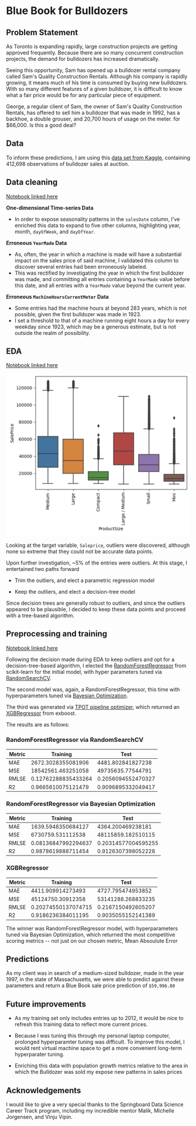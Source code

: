 # Blue Book for Bulldozers

## Problem Statement

As Toronto is expanding rapidly, large construction projects are getting approved frequently. Because there are so many concurrent construction projects, the demand for bulldozers has increased dramatically.

Seeing this opportunity, Sam has opened up a bulldozer rental company called Sam's Quality Construction Rentals. Although his company is rapidly growing, it means much of his time is consumed by buying new bulldozers. With so many different features of a given bulldozer, it is difficult to know what a fair price would be for any particular piece of equipment.

George, a regular client of Sam, the owner of Sam's Quality Construction Rentals, has offered to sell him a bulldozer that was made in 1992, has a backhoe, a double grouser, and 20,700 hours of usage on the meter. for $66,000. Is this a good deal?

## Data

To inform these predictions, I am using this [data set from Kaggle](https://www.kaggle.com/competitions/bluebook-for-bulldozers/data), containing 412,698 observations of bulldozer sales at auction.

## Data cleaning

[Notebook linked here](https://github.com/gregmckenzie88/Capstone-2/blob/main/notebooks/data-wrangling.ipynb)

**One-dimensional Time-series Data**

- In order to expose seasonality patterns in the `salesDate` column, I've enriched this data to expand to five other columns, highlighting year, month, `dayOfWeek`, and `dayOfYear`.

**Erroneous `YearMade` Data**

- As, often, the year in which a machine is made will have a substantial impact on the sales price of said machine, I validated this column to discover several entries had been erroneously labeled.
- This was rectified by investigating the year in which the first bulldozer was made, and committing all entries containing a `YearMade` value before this date, and all entries with a `YearMade` value beyond the current year.

**Erroneous `MachineHoursCurrentMeter` Data**

- Some entries had the machine hours at beyond 283 years, which is not possible, given the first bulldozer was made in 1923.
- I set a threshold to that of a machine running eight hours a day for every weekday since 1923, which may be a generous estimate, but is not outside the realm of possibility.

## EDA

[Notebook linked here](https://github.com/gregmckenzie88/Capstone-2/blob/main/notebooks/exploratory-data-analysis.ipynb)

![SalePrice outliers](sale-price-outliers.png)

Looking at the target variable, `Saleprice`, outliers were discovered, although none so extreme that they could not be accurate data points.

Upon further investigation, ~5% of the entries were outliers. At this stage, I entertained two paths forward

- Trim the outliers, and elect a parametric regression model

- Keep the outliers, and elect a decision-tree model

Since decision trees are generally robust to outliers, and since the outliers appeared to be plausible, I decided to keep these data points and proceed with a tree-based algorithm.

## Preprocessing and training

[Notebook linked here](https://github.com/gregmckenzie88/Capstone-2/blob/main/notebooks/preprocessing_and_training.ipynb)

Following the decision made during EDA to keep outliers and opt for a decision-tree-based algorithm, I elected the [RandomForestRegressor](https://scikit-learn.org/stable/modules/generated/sklearn.ensemble.RandomForestRegressor.html) from scikit-learn for the initial model, with hyper parameters tuned via [RandomSearchCV](https://scikit-learn.org/stable/modules/generated/sklearn.model_selection.RandomizedSearchCV.html).

The second model was, again, a RandomForestRegressor, this time with hyperparameters tuned via [Bayesian Optimization](https://github.com/bayesian-optimization/BayesianOptimization).

The third was generated via [TPOT pipeline optimizer](http://epistasislab.github.io/tpot/), which returned an [XGBRegressor](https://xgboost.readthedocs.io/en/stable/python/python_api.html#xgboost.XGBRegressor) from exboost.

The results are as follows:

### RandomForestRegressor via RandomSearchCV

| Metric | Training            | Test               |
| ------ | ------------------- | ------------------ |
| MAE    | 2672.3028355081906  | 4481.802841827238  |
| MSE    | 18542561.463251058  | 49735635.77544791  |
| RMLSE  | 0.12762288835433264 | 0.2056094552470327 |
| R2     | 0.9665610075121479  | 0.9096895332049417 |

### RandomForestRegressor via Bayesian Optimization

| Metric | Training            | Test                |
| ------ | ------------------- | ------------------- |
| MAE    | 1639.5948350684127  | 4364.200469238181   |
| MSE    | 6730759.531112538   | 48115859.182510115  |
| RMLSE  | 0.08136847992294637 | 0.20314577004595255 |
| R2     | 0.9878619888711454  | 0.9126307398052228  |

### XGBRegressor

| Metric | Training            | Test               |
| ------ | ------------------- | ------------------ |
| MAE    | 4411.909914273493   | 4727.795474953852  |
| MSE    | 45124750.30912358   | 53141288.268833235 |
| RMLSE  | 0.20274550137074715 | 0.2167150492605207 |
| R2     | 0.9186236384011195  | 0.9035055152141389 |

The winner was RandomForestRegressor model, with hyperparameters tuned via Bayesian Optimization, which returned the most competitive scoring metrics -- not just on our chosen metric, Mean Absoulute Error

## Predictions

As my client was in search of a medium-sized bulldozer, made in the year 1997, in the state of Massachusetts, we were able to predict against these parameters and return a Blue Book sale price prediction of `$59,996.80`

## Future improvements

- As my training set only includes entries up to 2012, it would be nice to refresh this training data to reflect more current prices.

- Because I was tuning this through my personal laptop computer, prolonged hyperparamter tuning was difficult. To improve this model, I would rent virtual machine space to get a more convenient long-term hyperparater tuning.

- Enriching this data with population growth metrics relative to the area in which the Bulldozer was sold my expose new patterns in sales prices

## Acknowledgements

I would like to give a very special thanks to the Springboard Data Science Career Track program, including my incredible mentor Malik, Michelle Jorgensen, and Vinju Vipin.

